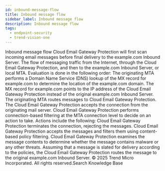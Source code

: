 ```yaml
---
id: inbound-message-flow
title: Inbound message flow
sidebar_label: Inbound message flow
description: Inbound message flow
tags:
  - endpoint-security
  - trend-vision-one
---
```


 Inbound message flow Cloud Email Gateway Protection will first scan incoming email messages before final delivery to the example.com Inbound Server. The flow of messaging traffic from the Internet, through the Cloud Email Gateway Protection, and then to the example.com Inbound Server, or local MTA. Evaluation is done in the following order: The originating MTA performs a Domain Name Service (DNS) lookup of the MX record for example.com to determine the location of the example.com domain. The MX record for example.com points to the IP address of the Cloud Email Gateway Protection instead of the original example.com Inbound Server. The originating MTA routes messages to Cloud Email Gateway Protection. The Cloud Email Gateway Protection accepts the connection from the originating mail server. Cloud Email Gateway Protection performs connection-based filtering at the MTA connection level to decide on an action to take. Actions include the following: Cloud Email Gateway Protection terminates the connection, rejecting the messages. Cloud Email Gateway Protection accepts the messages and filters them using content-based policy filtering. Cloud Email Gateway Protection examines the message contents to determine whether the message contains malware or any other threats. Assuming that a message is slated for delivery according to the policies, the Cloud Email Gateway Protection routes the message to the original example.com Inbound Server. © 2025 Trend Micro Incorporated. All rights reserved.Search Knowledge Base
